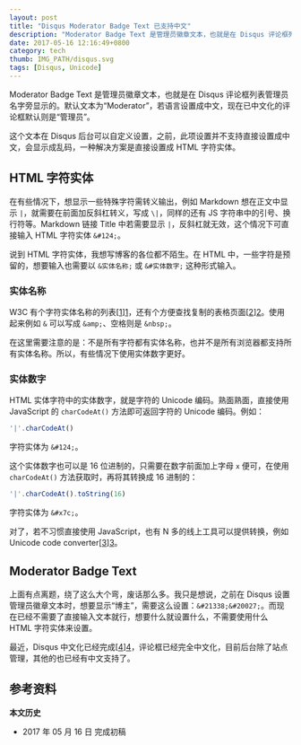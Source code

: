 ```yaml
---
layout: post
title: "Disqus Moderator Badge Text 已支持中文"
description: "Moderator Badge Text 是管理员徽章文本，也就是在 Disqus 评论框列表管理员名字旁显示的。默认文本为“Moderator”，若语言设置成中文，现在已中文化的评论框默认则是“管理员”。"
date: 2017-05-16 12:16:49+0800
category: tech
thumb: IMG_PATH/disqus.svg
tags: [Disqus, Unicode]
---
```


Moderator Badge Text 是管理员徽章文本，也就是在 Disqus 评论框列表管理员名字旁显示的。默认文本为“Moderator”，若语言设置成中文，现在已中文化的评论框默认则是“管理员”。

这个文本在 Disqus 后台可以自定义设置，之前，此项设置并不支持直接设置成中文，会显示成乱码，一种解决方案是直接设置成 HTML 字符实体。

## HTML 字符实体

在有些情况下，想显示一些特殊字符需转义输出，例如 Markdown 想在正文中显示 `|`，就需要在前面加反斜杠转义，写成 `\|`，同样的还有 JS 字符串中的引号、换行符等。Markdown 链接 Title 中若需要显示 `|`，反斜杠就无效，这个情况下可直接输入 HTML 字符实体 `&#124;`。

说到 HTML 字符实体，我想写博客的各位都不陌生。在 HTML 中，一些字符是预留的，想要输入也需要以 `&实体名称;` 或 `&#实体数字;` 这种形式输入。

### 实体名称

W3C 有个字符实体名称的列表[[1]][1]，还有个方便查找复制的表格页面[[2]][2]。使用起来例如 `&` 可以写成 `&amp;`、空格则是 `&nbsp;`。

在这里需要注意的是：不是所有字符都有实体名称，也并不是所有浏览器都支持所有实体名称。所以，有些情况下使用实体数字更好。

### 实体数字

HTML 实体字符中的实体数字，就是字符的 Unicode 编码。熟面熟面，直接使用 JavaScript 的 `charCodeAt()` 方法即可返回字符的 Unicode 编码。例如：

```javascript
'|'.charCodeAt()
```

字符实体为 `&#124;`。

这个实体数字也可以是 16 位进制的，只需要在数字前面加上字母 `x` 便可，在使用 `charCodeAt()` 方法获取时，再将其转换成 16 进制的：

```javascript
'|'.charCodeAt().toString(16)
```

字符实体为 `&#x7c;`。

对了，若不习惯直接使用 JavaScript，也有 N 多的线上工具可以提供转换，例如 Unicode code converter[[3]][3]。

## Moderator Badge Text

上面有点离题，绕了这么大个弯，废话那么多。我只是想说，之前在 Disqus 设置管理员徽章文本时，想要显示“博主”，需要这么设置：`&#21338;&#20027;`。而现在已经不需要了直接输入文本就行，想要什么就设置什么，不需要使用什么 HTML 字符实体来设置。

最近，Disqus 中文化已经完成[[4]][4]，评论框已经完全中文化，目前后台除了站点管理，其他的也已经有中文支持了。

## 参考资料

[1]: https://www.w3.org/TR/html51/syntax.html#named-character-references "8.5. Named character references"
[2]: https://dev.w3.org/html5/html-author/charref "Character Entity Reference Chart"
[3]: https://r12a.github.io/apps/conversion/ "Unicode code converter"
[4]: https://www.transifex.com/disqus/disqus/ "Disqus 本地化"

**本文历史**

* 2017 年 05 月 16 日 完成初稿
